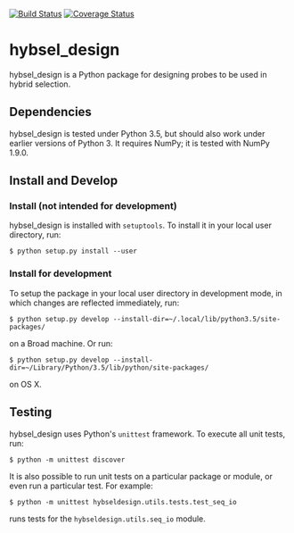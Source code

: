 [![Build Status](https://magnum.travis-ci.com/broadinstitute/hybsel_design.svg?token=1e54w9HsqGg5ZQzQ9ruW&branch=master)](https://magnum.travis-ci.com/broadinstitute/hybsel_design)
[![Coverage Status](https://coveralls.io/repos/broadinstitute/hybsel_design/badge.svg?branch=master&t=b06RAq)](https://coveralls.io/r/broadinstitute/hybsel_design?branch=master)

hybsel_design
=============

hybsel_design is a Python package for designing probes to be used in hybrid selection.

## Dependencies

hybsel_design is tested under Python 3.5, but should also work under earlier versions of Python 3. It requires NumPy; it is tested with NumPy 1.9.0.


## Install and Develop

### Install (not intended for development)
hybsel_design is installed with `setuptools`. To install it in your local user directory, run:

```
$ python setup.py install --user
```

### Install for development
To setup the package in your local user directory in development mode, in which changes are reflected immediately, run:

```
$ python setup.py develop --install-dir=~/.local/lib/python3.5/site-packages/
```

on a Broad machine. Or run:

```
$ python setup.py develop --install-dir=~/Library/Python/3.5/lib/python/site-packages/
```

on OS X.

## Testing

hybsel_design uses Python's `unittest` framework. To execute all unit tests, run:

```
$ python -m unittest discover
```

It is also possible to run unit tests on a particular package or module, or even run a particular test. For example:

```
$ python -m unittest hybseldesign.utils.tests.test_seq_io
```

runs tests for the `hybseldesign.utils.seq_io` module.
